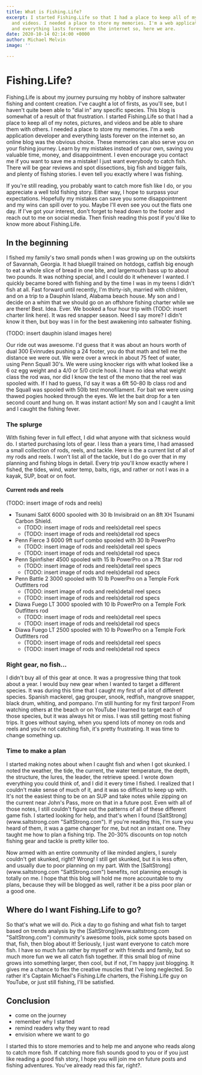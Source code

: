 ```yaml
---
title: What is Fishing.Life?
excerpt: I started Fishing.Life so that I had a place to keep all of my notes, pictures,
  and videos. I needed a place to store my memories. I'm a web application developer
  and everything lasts forever on the internet so, here we are.
date: 2020-10-14 02:14:00 +0000
author: Michael Melvin
image: ''

---
```

# Fishing.Life?

<p>Fishing.Life is about my journey pursuing my hobby of inshore saltwater fishing and content creation. I've caught a lot of firsts, as you'll see, but I haven't quite been able to "dial in" any specific species. This blog is somewhat of a result of that frustration. I started Fishing.Life so that I had a place to keep all of my notes, pictures, and videos and be able to share them with others. I needed a place to store my memories. I'm a web application developer and everything lasts forever on the internet so, an online blog was the obvious choice. These memories can also serve you on your fishing journey. Learn by my mistakes instead of your own, saving you valuable time, money, and disappointment. I even encourage you contact me if you want to save me a mistake! I just want everybody to catch fish. There will be gear reviews and spot dissections, big fish and bigger fails, and plenty of fishing stories. I even tell you exactly where I was fishing.</p>

<p>If you're still reading, you probably want to catch more fish like I do, or you appreciate a well told fishing story. Either way, I hope to surpass your expectations. Hopefully my mistakes can save you some disappointment and my wins can spill over to you. Maybe I'll even see you out the flats one day. If I've got your interest, don't forget to head down to the footer and reach out to me on social media. Then finish reading this post if you'd like to know more about Fishing.Life.</p>

## In the beginning

<p>I fished my family's two small ponds when I was growing up on the outskirts of Savannah, Georgia. It had bluegill trained on hotdogs, catfish big enough to eat a whole slice of bread in one bite, and largemouth bass up to about two pounds. It was nothing special, and I could do it whenever I wanted. I quickly became bored with fishing and by the time I was in my teens I didn't fish at all. Fast forward until recently, I'm thirty-ish, married with children, and on a trip to a Dauphin Island, Alabama beach house. My son and I decide on a whim that we should go on an offshore fishing charter while we are there! Best. Idea. Ever. We booked a four hour trip with (TODO: insert charter link here). It was red snapper season. Need I say more? I didn't know it then, but boy was I in for the best awakening into saltwater fishing.</p>

(TODO: insert dauphin island images here)

<p>Our ride out was awesome. I'd guess that it was about an hours worth of dual 300 Evinrudes pushing a 24 footer, you do that math and tell me the distance we were out. We were over a wreck in about 75 feet of water, using Penn Squall 30's. We were using knocker rigs with what looked like a 6 oz egg weight and a 4/0 or 5/0 circle hook. I have no idea what weight class the rod was, nor did I know the test of the mono that the reel was spooled with. If I had to guess, I'd say it was a 6ft 50-80 lb class rod and the Squall was spooled with 50lb test monofilament. For bait we were using thawed pogies hooked through the eyes. We let the bait drop for a ten second count and hung on. It was instant action! My son and I caught a limit and I caught the fishing fever.</p>

### The splurge

<p>With fishing fever in full effect, I did what anyone with that sickness would do. I started purchasing lots of gear. I less than a years time, I had amassed a small collection of rods, reels, and tackle. Here is the a current list of all of my rods and reels. I won't list all of the tackle, but I do go over that in my planning and fishing blogs in detail. Every trip you'll know exactly where I fished, the tides, wind, water temp, baits, rigs, and rather or not I was in a kayak, SUP, boat or on foot.</p>

#### Current rods and reels

(TODO: insert image of rods and reels)

* Tsunami SaltX 6000 spooled with 30 lb Invisibraid on an 8ft XH Tsunami Carbon Shield.
  * (TODO: insert image of rods and reels)detail reel specs
  * (TODO: insert image of rods and reels)detail rod specs
* Penn Fierce 3 6000 9ft surf combo spooled with 30 lb PowerPro
  * (TODO: insert image of rods and reels)detail reel specs
  * (TODO: insert image of rods and reels)detail rod specs
* Penn Spinfisher 4500 spooled with 15 lb PowerPro on a 7ft Star rod
  * (TODO: insert image of rods and reels)detail reel specs
  * (TODO: insert image of rods and reels)detail rod specs
* Penn Battle 2 3000 spooled with 10 lb PowerPro on a Temple Fork Outfitters rod
  * (TODO: insert image of rods and reels)detail reel specs
  * (TODO: insert image of rods and reels)detail rod specs
* Diawa Fuego LT 3000 spooled with 10 lb PowerPro on a Temple Fork Outfitters rod
  * (TODO: insert image of rods and reels)detail reel specs
  * (TODO: insert image of rods and reels)detail rod specs
* Diawa Fuego LT 2500 spooled with 10 lb PowerPro on a Temple Fork Outfitters rod
  * (TODO: insert image of rods and reels)detail reel specs
  * (TODO: insert image of rods and reels)detail rod specs

### Right gear, no fish...

<p>I didn't buy all of this gear at once. It was a progressive thing that took about a year. I would buy new gear when I wanted to target a different species. It was during this time that I caught my first of a lot of different species. Spanish mackerel, gag grouper, snook, redfish, mangrove snapper, black drum, whiting, and pompano. I'm still hunting for my first tarpon! From watching others at the beach or on YouTube I learned to target each of those species, but it was always hit or miss. I was still getting most fishing trips. It goes without saying, when you spend lots of money on rods and reels and you're not catching fish, it's pretty frustrating. It was time to change something up.</p>

### Time to make a plan

<p>I started making notes about when I caught fish and when I got skunked. I noted the weather, the tide, the current, the water temperature, the depth, the structure, the lures, the leader, the retrieve speed. I wrote down everything you could think of, and I did it every time I fished. I realized that I couldn't make sense of much of it, and it was so difficult to keep up with. It's not the easiest thing to be on an SUP and take notes while zipping on the current near John's Pass, more on that in a future post. Even with all of those notes, I still couldn't figure out the patterns of all of these different game fish. I started looking for help, and that's when I found [SaltStrong](www.saltstrong.com "SaltStrong.com"). If you're reading this, I'm sure you heard of them, it was a game changer for me, but not an instant one. They taught me how to plan a fishing trip. The 20-30% discounts on top notch fishing gear and tackle is pretty killer too.</p>

<p>Now armed with an entire community of like minded anglers, I surely couldn't get skunked, right? Wrong! I still get skunked, but it is less often, and usually due to poor planning on my part. With the [SaltStrong](www.saltstrong.com "SaltStrong.com") benefits, not planning enough is totally on me. I hope that this blog will hold me more accountable to my plans, because they will be blogged as well, rather it be a piss poor plan or a good one.</p>

## Where do I want Fishing.Life to go?

<p>So that's what we will do. Pick a day to go fishing and what fish to target based on trends analysis by the [SaltStrong](www.saltstrong.com "SaltStrong.com") community's awesome tools, pick some spots based on that, fish, then blog about it! Seriously, I just want everyone to catch more fish. I have so much fun rather by myself or with friends and family, but so much more fun we we all catch fish together. If this small blog of mine grows into something larger, then cool, but if not, I'm happy just blogging. It gives me a chance to flex the creative muscles that I've long neglected. So rather it's Captain Michael's Fishing.Life charters, the Fishing.Life guy on YouTube, or just still fishing, I'll be satisfied.</p>

## Conclusion

* come on the journey
* remember why I started
* remind readers why they want to read
* envision where we want to go

<p>I started this to store memories and to help me and anyone who reads along to catch more fish. If catching more fish sounds good to you or if you just like reading a good fish story, I hope you will join me on future posts and fishing adventures. You've already read this far, right?.</p>